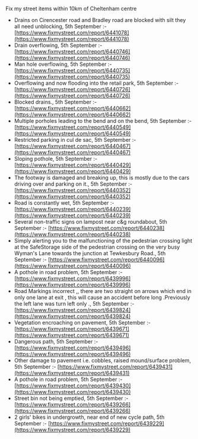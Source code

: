 Fix my street items within 10km of Cheltenham centre

<!-- fix_marker starts -->

- Drains on Cirencester road and Bradley road are blocked with silt they all need unblocking, 5th September :- [https://www.fixmystreet.com/report/6441078](https://www.fixmystreet.com/report/6441078)
- Drain overflowing, 5th September :- [https://www.fixmystreet.com/report/6440746](https://www.fixmystreet.com/report/6440746)
- Man hole overflowing, 5th September :- [https://www.fixmystreet.com/report/6440735](https://www.fixmystreet.com/report/6440735)
- Overflowing and now flooding into the retail park, 5th September :- [https://www.fixmystreet.com/report/6440726](https://www.fixmystreet.com/report/6440726)
- Blocked drains., 5th September :- [https://www.fixmystreet.com/report/6440662](https://www.fixmystreet.com/report/6440662)
- Multiple porholes leading to the bend and on the bend, 5th September :- [https://www.fixmystreet.com/report/6440549](https://www.fixmystreet.com/report/6440549)
- Restricted parking in cul de sac, 5th September :- [https://www.fixmystreet.com/report/6440467](https://www.fixmystreet.com/report/6440467)
- Sloping pothole, 5th September :- [https://www.fixmystreet.com/report/6440429](https://www.fixmystreet.com/report/6440429)
- The footway is damaged and breaking up, this is mostly due to the cars driving over and parking on it., 5th September :- [https://www.fixmystreet.com/report/6440352](https://www.fixmystreet.com/report/6440352)
- Road is constantly wet, 5th September :- [https://www.fixmystreet.com/report/6440239](https://www.fixmystreet.com/report/6440239)
- Several non-traffic signs on lampost near c&g roundabout, 5th September :- [https://www.fixmystreet.com/report/6440238](https://www.fixmystreet.com/report/6440238)
- Simply alerting you to the malfunctioning of the pedestrian crossing light at the SafeStorage side of the pedestrian crossing on the very busy Wyman's Lane towards the junction at Tewkesbury Road., 5th September :- [https://www.fixmystreet.com/report/6440096](https://www.fixmystreet.com/report/6440096)
- A pothole in road problem, 5th September :- [https://www.fixmystreet.com/report/6439996](https://www.fixmystreet.com/report/6439996)
- Road Markings incorrect ,, there are two straight on arrows which end in only one lane at exit , this will cause an accident before long .Previously the left lane was turn left only ., 5th September :- [https://www.fixmystreet.com/report/6439824](https://www.fixmystreet.com/report/6439824)
- Vegetation encroaching on pavement, 5th September :- [https://www.fixmystreet.com/report/6439671](https://www.fixmystreet.com/report/6439671)
- Dangerous path, 5th September :- [https://www.fixmystreet.com/report/6439496](https://www.fixmystreet.com/report/6439496)
- Other damage to pavement i.e. cobbles, raised mound/surface problem, 5th September :- [https://www.fixmystreet.com/report/6439431](https://www.fixmystreet.com/report/6439431)
- A pothole in road problem, 5th September :- [https://www.fixmystreet.com/report/6439430](https://www.fixmystreet.com/report/6439430)
- Street bin not being emptied, 5th September :- [https://www.fixmystreet.com/report/6439266](https://www.fixmystreet.com/report/6439266)
- 2 girls' bikes in undergrowth, near end of new cycle path, 5th September :- [https://www.fixmystreet.com/report/6439229](https://www.fixmystreet.com/report/6439229)

<!-- fix_marker ends -->